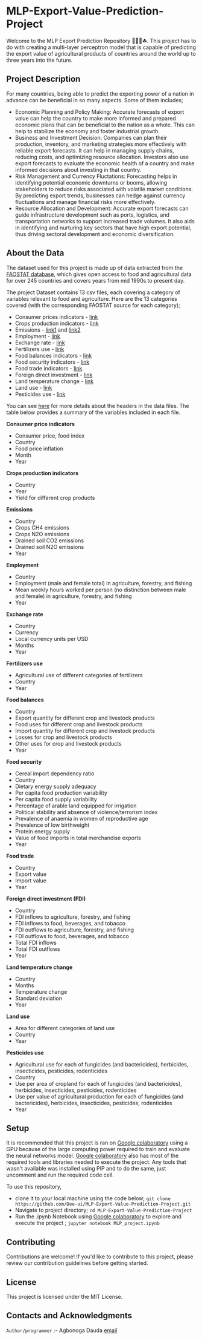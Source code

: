 # MLP-Export-Value-Prediction-Project

Welcome to the MLP Export Prediction Repository 🌱🌵🌿☘. This project has to do with creating a multi-layer perceptron model that is capable of predicting the export value of agricultural products of countries around the world up to three years into the future.

## Project Description

For many countries, being able to predict the exporting power of a nation in advance can be beneficial in so many aspects. Some of them includes;
- Economic Planning and Policy Making: Accurate forecasts of export value can help the country to make more informed and prepared economic plans that can be beneficial to the nation as a whole. This can help to stabilize the economy and foster industrial growth.
- Business and Investment Decision: Companies can plan their production, inventory, and marketing strategies more effectively with reliable export forecasts. It can help in managing supply chains, reducing costs, and optimizing resource allocation. Investors also use export forecasts to evaluate the economic health of a country and make informed decisions about investing in that country.
- Risk Management and Currency Fluctations: Forecasting helps in identifying potential economic downturns or booms, allowing stakeholders to reduce risks associated with volatile market conditions. By predicting export trends, businesses can hedge against currency fluctuations and manage financial risks more effectively.
- Resource Allocation and Development: Accurate export forecasts can guide infrastructure development such as ports, logistics, and transportation networks to support increased trade volumes. It also aids in identifying and nurturing key sectors that have high export potential, thus driving sectoral development and economic diversification.

## About the Data

The dataset used for this project is made up of data extracted from the [FAOSTAT database](https://www.fao.org/faostat/en/#home), which gives open access to food and agricultural data for over 245 countries and covers years from mid 1990s to present day.

The project Dataset contains 13 csv files, each covering a category of variables relevant to food and agriculture. Here are the 13 categories covered (with the corresponding FAOSTAT source for each category);

- Consumer prices indicators - [link](https://www.fao.org/faostat/en/%23ata/CP)
- Crops production indicators - [link](https://www.fao.org/faostat/en/%23data/QCL)
- Emissions - [link1](https://www.fao.org/faostat/en/%23data/GCE) and [link2](https://www.fao.org/faostat/en/%23data/GV)
- Employment - [link](https://www.fao.org/faostat/en/%23data/OEA)
- Exchange rate -  [link](https://www.fao.org/faostat/en/%23data/PE)
- Fertilizers use - [link](https://www.fao.org/faostat/en/%23data/RFB)
- Food balances indicators - [link](https://www.fao.org/faostat/en/%23data/FBS)
- Food security indicators - [link](https://www.fao.org/faostat/en/%23data/FS)
- Food trade indicators - [link](https://www.fao.org/faostat/en/%23data/TCL)
- Foreign direct investment - [link](https://www.fao.org/faostat/en/%23data/FDI)
- Land temperature change - [link](https://www.fao.org/faostat/en/#%23ata/ET)
- Land use - [link](https://www.fao.org/faostat/en/#%23ata/RL)
- Pesticides use - [link](https://www.fao.org/faostat/en/%23data/RP)

You can see [here](https://www.fao.org/faostat/en/%23definitions) for more details about the headers in the data files. The table below provides a summary of the variables included in each file.


**Consumer price indicators**
- Consumer price, food index
- Country
- Food price inflation
-  Month
- Year
  
**Crops production indicators**
- Country
- Year
- Yield for different crop products


**Emissions**
- Country
- Crops CH4 emissions
- Crops N2O emissions
- Drained soil CO2 emissions
- Drained soil N2O emissions
- Year

**Employment**
- Country
- Employment (male and female total) in agriculture, forestry, and fishing
- Mean weekly hours worked per person (no distinction between male and female) in agriculture, forestry, and fishing
- Year
  
**Exchange rate**
- Country
- Currency
- Local currency units per USD
- Months
- Year
  
**Fertilizers use**
- Agricultural use of different categories of fertilizers
- Country
- Year

**Food balances**
- Country
- Export quantity for different crop and livestock products
- Food uses for different crop and livestock products
- Import quantity for different crop and livestock products
- Losses for crop and livestock products
- Other uses for crop and livestock products
- Year

**Food security**
- Cereal import dependency ratio
- Country
- Dietary energy supply adequacy
- Per capita food production variability
- Per capita food supply variability
- Percentage of arable land equipped for irrigation
- Political stability and absence of violence/terrorism index
- Prevalence of anaemia in women of reproductive age
- Prevalence of low birthweight
- Protein energy supply
- Value of food imports in total merchandise exports
- Year
  
**Food trade**
- Country
- Export value
- Import value
- Year

**Foreign direct investment (FDI)**
- Country
- FDI inflows to agriculture, forestry, and fishing
- FDI inflows to food, beverages, and tobacco
- FDI outflows to agriculture, forestry, and fishing
- FDI outflows to food, beverages, and tobacco
- Total FDI inflows
- Total FDI outflows
- Year
  
**Land temperature change**
- Country
- Months
- Temperature change
- Standard deviation
- Year

  
**Land use**
- Area for different categories of land use
- Country
- Year
  
**Pesticides use**
- Agricultural use for each of fungicides (and bactericides), herbicides, insecticides, pesticides, rodenticides
- Country
- Use per area of cropland for each of fungicides (and bactericides), herbicides, insecticides, pesticides, rodenticides
- Use per value of agricultural production for each of fungicides (and bactericides), herbicides, insecticides, pesticides, rodenticides
- Year

## Setup
It is recommended that this project is ran on [Google colaboratory](colab.research.google.com) using a GPU because of the large computing power required to train and evaluate the neural networks model. [Google colaboratory](colab.research.google.com) also has most of the required tools and libraries needed to execute the project. Any tools that wasn't available was installed using PIP and to do the same, just uncomment and run the required code cell.

To use this repository,
- clone it to your local machine using the code below;
  ```git clone https://github.com/Dee-ui/MLP-Export-Value-Prediction-Project.git```
- Navigate to project directory;
    ```cd MLP-Export-Value-Prediction-Project```
- Run the .ipynb Notebook using [Google colaboratory](colab.research.google.com) to explore and execute the project ;
    ```jupyter notebook MLP_project.ipynb```

## Contributing
Contributions are welcome! If you'd like to contribute to this project, please review our contribution guidelines before getting started.

## License
This project is licensed under the MIT License.

## Contacts and Acknowledgments
`Author/programmer` :- Agbonoga Dauda [email](daudaagbonoga@gmail.com)
